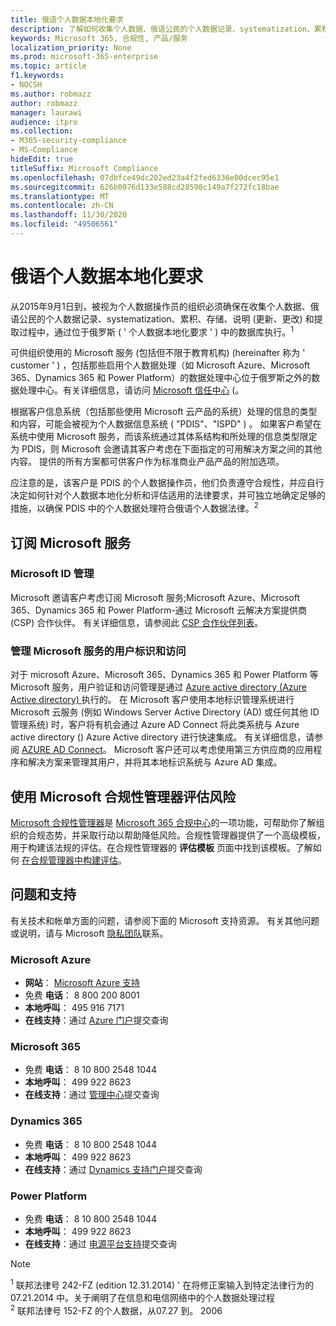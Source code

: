 ```yaml
---
title: 俄语个人数据本地化要求
description: 了解如何收集个人数据、俄语公民的个人数据记录、systematization、累积、存储、澄清和提取操作在位于俄罗斯的 Microsoft 服务和数据库中执行。
keywords: Microsoft 365, 合规性, 产品/服务
localization_priority: None
ms.prod: microsoft-365-enterprise
ms.topic: article
f1.keywords:
- NOCSH
ms.author: robmazz
author: robmazz
manager: laurawi
audience: itpro
ms.collection:
- M365-security-compliance
- MS-Compliance
hideEdit: true
titleSuffix: Microsoft Compliance
ms.openlocfilehash: 07dbfce49dc202ed23a4f2fed6336e00dcec95e1
ms.sourcegitcommit: 626b0076d133e588cd28598c149a7f272fc18bae
ms.translationtype: MT
ms.contentlocale: zh-CN
ms.lasthandoff: 11/30/2020
ms.locfileid: "49506561"
---
```

# <a name="russian-personal-data-localization-requirements"></a>俄语个人数据本地化要求

从2015年9月1日到，被视为个人数据操作员的组织必须确保在收集个人数据、俄语公民的个人数据记录、systematization、累积、存储、说明 (更新、更改) 和提取过程中，通过位于俄罗斯 ( ' 个人数据本地化要求 ' ) 中的数据库执行。<sup>1</sup>

可供组织使用的 Microsoft 服务 (包括但不限于教育机构)  (hereinafter 称为 ' customer ' ) ，包括那些启用个人数据处理（如 Microsoft Azure、Microsoft 365、Dynamics 365 和 Power Platform）的数据处理中心位于俄罗斯之外的数据处理中心。有关详细信息，请访问 [Microsoft 信任中心](https://www.microsoft.com/trust-center) (。

根据客户信息系统（包括那些使用 Microsoft 云产品的系统）处理的信息的类型和内容，可能会被视为个人数据信息系统 ( "PDIS"、"ISPD" ) 。 如果客户希望在系统中使用 Microsoft 服务，而该系统通过其体系结构和所处理的信息类型限定为 PDIS，则 Microsoft 会邀请其客户考虑在下面指定的可用解决方案之间的其他内容。 提供的所有方案都可供客户作为标准商业产品产品的附加选项。

应注意的是，该客户是 PDIS 的个人数据操作员，他们负责遵守合规性，并应自行决定如何针对个人数据本地化分析和评估适用的法律要求，并可独立地确定足够的措施，以确保 PDIS 中的个人数据处理符合俄语个人数据法律。<sup>2</sup>

## <a name="subscribing-to-microsoft-services"></a>订阅 Microsoft 服务

### <a name="microsoft-id-management"></a>Microsoft ID 管理

Microsoft 邀请客户考虑订阅 Microsoft 服务;Microsoft Azure、Microsoft 365、Dynamics 365 和 Power Platform-通过 Microsoft 云解决方案提供商 (CSP) 合作伙伴。 有关详细信息，请参阅此 [CSP 合作伙伴列表](https://pinpoint.microsoft.com/search?type=services&campaign=691)。

### <a name="managing-user-identity-and-access-for-microsoft-services"></a>管理 Microsoft 服务的用户标识和访问

对于 microsoft Azure、Microsoft 365、Dynamics 365 和 Power Platform 等 Microsoft 服务，用户验证和访问管理是通过 [Azure active directory (Azure Active directory) ](https://azure.microsoft.com/services/active-directory/)执行的。 在 Microsoft 客户使用本地标识管理系统进行 Microsoft 云服务 (例如 Windows Server Active Directory (AD) 或任何其他 ID 管理系统) 时，客户将有机会通过 Azure AD Connect 将此类系统与 Azure active directory () Azure Active directory 进行快速集成。 有关详细信息，请参阅 [AZURE AD Connect](https://docs.microsoft.com/azure/active-directory/cloud-provisioning/)。 Microsoft 客户还可以考虑使用第三方供应商的应用程序和解决方案来管理其用户，并将其本地标识系统与 Azure AD 集成。

## <a name="use-microsoft-compliance-manager-to-assess-your-risk"></a>使用 Microsoft 合规性管理器评估风险

[Microsoft 合规性管理器](https://docs.microsoft.com/microsoft-365/compliance/compliance-manager)是 [Microsoft 365 合规中心](https://docs.microsoft.com/microsoft-365/compliance/microsoft-365-compliance-center)的一项功能，可帮助你了解组织的合规态势，并采取行动以帮助降低风险。合规性管理器提供了一个高级模板，用于构建该法规的评估。在合规性管理器的 **评估模板** 页面中找到该模板。了解如何 [在合规管理器中构建评估](https://docs.microsoft.com/microsoft-365/compliance/compliance-manager-assessments)。

## <a name="questions-and-support"></a>问题和支持

有关技术和帐单方面的问题，请参阅下面的 Microsoft 支持资源。 有关其他问题或说明，请与 Microsoft [隐私团队](https://support.microsoft.com/gp/privacy-page)联系。

### <a name="microsoft-azure"></a>Microsoft Azure

- **网站**： [Microsoft Azure 支持](https://aka.ms/GetAzureSupport)
- 免费 **电话**： 8 800 200 8001
- **本地呼叫**： 495 916 7171
- **在线支持**：通过 [Azure 门户](https://portal.azure.com)提交查询

### <a name="microsoft-365"></a>Microsoft 365

- 免费 **电话**： 8 10 800 2548 1044
- **本地呼叫**： 499 922 8623
- **在线支持**：通过 [管理中心](https://portal.office.com/)提交查询

### <a name="dynamics-365"></a>Dynamics 365

- 免费 **电话**： 8 10 800 2548 1044
- **本地呼叫**： 499 922 8623
- **在线支持**：通过 [Dynamics 支持门户](https://dynamics.microsoft.com/support/)提交查询

### <a name="power-platform"></a>Power Platform

- 免费 **电话**： 8 10 800 2548 1044
- **本地呼叫**： 499 922 8623
- **在线支持**：通过 [电源平台支持](https://docs.microsoft.com/power-platform/admin/get-help-support)提交查询

> [!NOTE]
> <sup>1</sup> 联邦法律号 242-FZ (edition 12.31.2014) ' 在将修正案输入到特定法律行为的07.21.2014 中。关于阐明了在信息和电信网络中的个人数据处理过程 <br>
> <sup>2</sup> 联邦法律号 152-FZ 的个人数据，从07.27 到。 2006<br>

